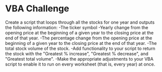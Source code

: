 # VBA Challenge

Create a script that loops through all the stocks for one year
   and outputs the following information:
   -The ticker symbol
   -Yearly change from the opening price at the beginning of a
    given year to the closing price at the end of that year.
   -The percentage change from the opening price at the beginning
    of a given year to the closing price at the end of that year.
   -The total stock volume of the stock.
   -Add functionality to your script to return the stock with the
    "Greatest % increase", "Greatest % decrease", and "Greatest total volume".
   -Make the appropriate adjustments to your VBA script to enable
    it to run on every worksheet (that is, every year) at once.